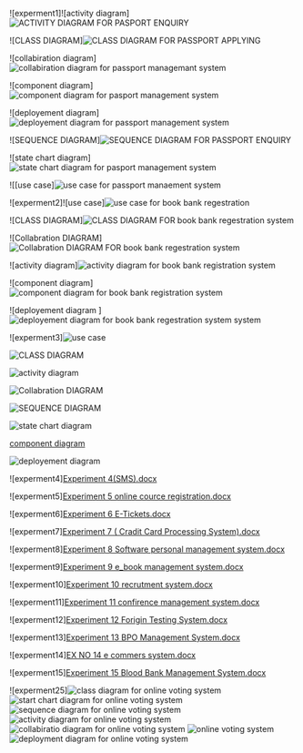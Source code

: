 ![experment1]![activity diagram]![ACTIVITY DIAGRAM FOR PASPORT ENQUIRY](https://user-images.githubusercontent.com/114128307/192435065-9641c745-144f-4c1d-829a-aeee8e9b68e9.JPG)

![CLASS DIAGRAM]![CLASS DIAGRAM FOR PASSPORT APPLYING](https://user-images.githubusercontent.com/114128307/192435205-93792bd7-def1-4f53-af0c-30a2c0815e27.JPG)

![collabiration diagram]![collabiration diagram for passport managemant system](https://user-images.githubusercontent.com/114128307/192435298-75f7fdd8-47d4-4325-964e-e0301c786b45.JPG)

![component diagram]![component diagram for pasport management system](https://user-images.githubusercontent.com/114128307/192435354-32716500-09de-47a4-b65e-45c8927263b1.JPG)

![deployement diagram]![deployement diagram for passport management system](https://user-images.githubusercontent.com/114128307/192435405-5b9a00da-8394-4c9c-940a-f9119323e825.JPG)

![SEQUENCE DIAGRAM]![SEQUENCE DIAGRAM FOR PASSPORT ENQUIRY](https://user-images.githubusercontent.com/114128307/192435480-a3c99291-f188-4e5d-b373-2391f218b173.JPG)

![state chart diagram]![state chart diagram for pasport management system](https://user-images.githubusercontent.com/114128307/192435501-db2642bb-792c-4740-ba8c-c38773c0a3e8.JPG)

![[use case]![use case for passport manaement system](https://user-images.githubusercontent.com/114128307/192436637-df228496-b7ec-42cb-9429-0630ccdbf154.JPG)

![experment2]![use case]![use case for book bank regestration](https://user-images.githubusercontent.com/114128307/192447318-48493ae9-2f0e-468c-8001-6cff2ede6cc3.JPG)

![CLASS DIAGRAM]![CLASS DIAGRAM FOR book bank regestration system](https://user-images.githubusercontent.com/114128307/192447552-876f93b1-65e2-4f84-b18d-2fbd38bfcf10.JPG)

![Collabration  DIAGRAM]![Collabration  DIAGRAM FOR book bank regestration system](https://user-images.githubusercontent.com/114128307/192447945-fa24d01e-5d03-4d89-a340-f2d4d5af264b.JPG)

![activity diagram]![activity diagram for book bank registration system](https://user-images.githubusercontent.com/114128307/192447946-cc818870-c4ab-454c-96cc-c71108099851.JPG)

![component diagram]![component diagram for book bank registration system](https://user-images.githubusercontent.com/114128307/192449647-1e90cdd4-1c4d-4183-8096-70aa5bebeb79.JPG)

![deployement diagram ]![deployement diagram for book bank regestration system system](https://user-images.githubusercontent.com/114128307/192459020-afe0208a-dcc1-4495-bbcf-c4bc93463c7c.JPG)

![experment3]![use case](https://user-images.githubusercontent.com/114128307/192716569-ca3d3be8-f43a-4a19-8f38-a9c05d9859db.png)

![CLASS DIAGRAM](https://user-images.githubusercontent.com/114128307/192716847-fb779381-4489-4817-a57e-81f1d28e2b3f.png)

![activity diagram](https://user-images.githubusercontent.com/114128307/192717011-f0a6786d-1ffd-4e00-9a39-b9f03c8171a3.png)

![Collabration  DIAGRAM](https://user-images.githubusercontent.com/114128307/192723338-6cb62ba1-38d2-406e-b47a-3d33f3a77a36.png)

![SEQUENCE DIAGRAM](https://user-images.githubusercontent.com/114128307/192723634-b9381c3e-bc89-43f3-86b2-bfd16f0efef9.png)


![state chart diagram](https://user-images.githubusercontent.com/114128307/192723837-53da93e7-e9d8-407f-9695-9f1a137d3e7b.png)

[component diagram](https://user-images.githubusercontent.com/114128307/192724159-95e94057-7d4b-4aa0-ad1d-a8966e4719e4.png)

![deployement diagram ](https://user-images.githubusercontent.com/114128307/192724561-e0dc3602-cf3c-4a82-bb2a-5fb68141b322.png)

![experment4][Experiment 4(SMS).docx](https://github.com/YASHEANTH00143/OOAD-LAB/files/9670765/Experiment.4.SMS.docx)

![experment5][Experiment 5  online cource registration.docx](https://github.com/YASHEANTH00143/OOAD-LAB/files/9670769/Experiment.5.online.cource.registration.docx)

![experment6][Experiment 6 E-Tickets.docx](https://github.com/YASHEANTH00143/OOAD-LAB/files/9670772/Experiment.6.E-Tickets.docx)

![experment7][Experiment 7 ( Cradit Card Processing System).docx](https://github.com/YASHEANTH00143/OOAD-LAB/files/9670773/Experiment.7.Cradit.Card.Processing.System.docx)

![experment8][Experiment 8 Software personal management system.docx](https://github.com/YASHEANTH00143/OOAD-LAB/files/9670774/Experiment.8.Software.personal.management.system.docx)

![experment9][Experiment 9 e_book management system.docx](https://github.com/YASHEANTH00143/OOAD-LAB/files/9670775/Experiment.9.e_book.management.system.docx)

![experment10][Experiment 10 recrutment system.docx](https://github.com/YASHEANTH00143/OOAD-LAB/files/9670776/Experiment.10.recrutment.system.docx)

![experment11][Experiment 11 confirence management system.docx](https://github.com/YASHEANTH00143/OOAD-LAB/files/9670778/Experiment.11.confirence.management.system.docx)

![experment12][Experiment 12 Forigin Testing System.docx](https://github.com/YASHEANTH00143/OOAD-LAB/files/9670779/Experiment.12.Forigin.Testing.System.docx)

![experment13][Experiment 13 BPO Management System.docx](https://github.com/YASHEANTH00143/OOAD-LAB/files/9670783/Experiment.13.BPO.Management.System.docx)

![experment14][EX NO 14 e commers system.docx](https://github.com/YASHEANTH00143/OOAD-LAB/files/9670885/EX.NO.14.e.commers.system.docx)

![experment15][Experiment 15 Blood Bank Management System.docx](https://github.com/YASHEANTH00143/OOAD-LAB/files/9670785/Experiment.15.Blood.Bank.Management.System.docx)

![experment25]![class diagram for online voting system](https://user-images.githubusercontent.com/114128307/192947387-36b8684e-f045-42aa-a286-8c0e1e739991.JPG)
![start chart diagram for online voting system](https://user-images.githubusercontent.com/114128307/192947407-fcde3e2b-6093-4e36-99e3-9f16f185ff29.JPG)
![sequence diagram for online voting system](https://user-images.githubusercontent.com/114128307/192947410-dc62c867-5470-48fb-8916-cacceec3e6ed.JPG)
![activity diagram for online voting system](https://user-images.githubusercontent.com/114128307/192947413-5642d3da-274f-422d-b708-c09e643be890.JPG)
![collabiratio  diagram for online voting system](https://user-images.githubusercontent.com/114128307/192947404-10580fdf-5e25-436f-8178-4fc052ca94dd.JPG)
![online voting system](https://user-images.githubusercontent.com/114128307/192947400-515c7678-9394-4b3d-8857-efa39ceabfcc.JPG)
![deployment diagram for online voting system](https://user-images.githubusercontent.com/114128307/192947402-574c988a-6e7c-4b9e-98be-36c591e2b176.JPG)
